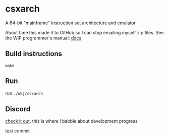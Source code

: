 # csxarch
A 64-bit "mainframe" instruction set architecture and emulator

About time this made it to GitHub so I can stop emailing myself zip files.
See the WIP programmer's manual: [docs](https://docs.google.com/document/d/1WJpPXsvBSfMqvV4w8alXETE1EsHHd2lj0Q7oX9AdC3M/edit)

## Build instructions
`make`

## Run
run `./obj/csxarch`

## Discord
[check it out](https://discord.gg/UjWEcBYtpf), this is where I babble about development progress

test commit
